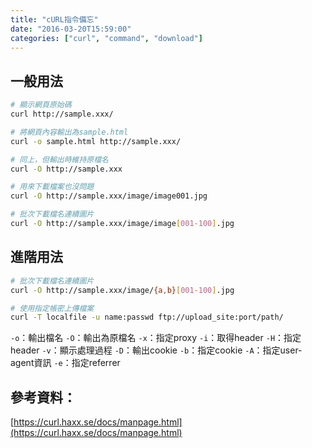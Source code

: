 ```yaml
---
title: "cURL指令備忘"
date: "2016-03-20T15:59:00"
categories: ["curl", "command", "download"]
---
```


## 一般用法
```sh
# 顯示網頁原始碼
curl http://sample.xxx/

# 將網頁內容輸出為sample.html
curl -o sample.html http://sample.xxx/

# 同上，但輸出時維持原檔名
curl -O http://sample.xxx

# 用來下載檔案也沒問題
curl -O http://sample.xxx/image/image001.jpg

# 批次下載檔名連續圖片
curl -O http://sample.xxx/image/image[001-100].jpg
```

## 進階用法
```sh
# 批次下載檔名連續圖片
curl -O http://sample.xxx/image/{a,b}[001-100].jpg

# 使用指定帳密上傳檔案
curl -T localfile -u name:passwd ftp://upload_site:port/path/
```

`-o`：輸出檔名
`-O`：輸出為原檔名
`-x`：指定proxy
`-i`：取得header
`-H`：指定header
`-v`：顯示處理過程
`-D`：輸出cookie
`-b`：指定cookie
`-A`：指定user-agent資訊
`-e`：指定referrer

## 參考資料：
[https://curl.haxx.se/docs/manpage.html](https://curl.haxx.se/docs/manpage.html)
